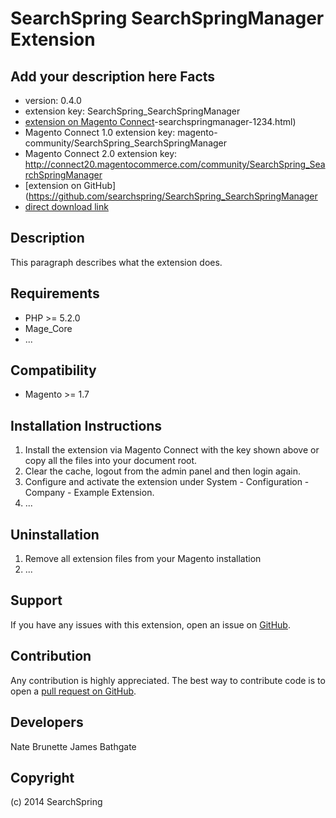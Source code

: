 SearchSpring SearchSpringManager Extension
=====================
Add your description here
Facts
-----
- version: 0.4.0
- extension key: SearchSpring_SearchSpringManager
- [extension on Magento Connect](http://www.magentocommerce.com/magento-connect/searchspring)-searchspringmanager-1234.html)
- Magento Connect 1.0 extension key: magento-community/SearchSpring_SearchSpringManager
- Magento Connect 2.0 extension key: http://connect20.magentocommerce.com/community/SearchSpring_SearchSpringManager
- [extension on GitHub](https://github.com/searchspring/SearchSpring_SearchSpringManager
- [direct download link](http://connect.magentocommerce.com/community/get/SearchSpring_SearchSpringManager-1.0.0.tgz)

Description
-----------
This paragraph describes what the extension does.

Requirements
------------
- PHP >= 5.2.0
- Mage_Core
- ...

Compatibility
-------------
- Magento >= 1.7

Installation Instructions
-------------------------
1. Install the extension via Magento Connect with the key shown above or copy all the files into your document root.
2. Clear the cache, logout from the admin panel and then login again.
3. Configure and activate the extension under System - Configuration - Company - Example Extension.
4. ...

Uninstallation
--------------
1. Remove all extension files from your Magento installation
2. ...

Support
-------
If you have any issues with this extension, open an issue on [GitHub](https://github.com/searchspring/SearchSpring_SearchSpringManager/issues).

Contribution
------------
Any contribution is highly appreciated. The best way to contribute code is to open a [pull request on GitHub](https://help.github.com/articles/using-pull-requests).

Developers
---------
Nate Brunette
James Bathgate

Copyright
---------
(c) 2014 SearchSpring
